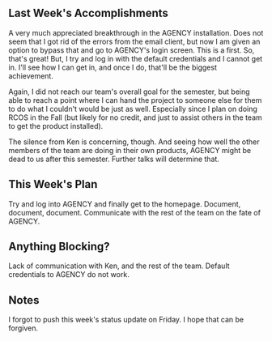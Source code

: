 ## Last Week's Accomplishments
A very much appreciated breakthrough in the AGENCY installation. Does not seem that I got rid of the errors from the email client, but now I am given an option to bypass that and go to AGENCY's login screen. This is a first. So, that's great! But, I try and log in with the default credentials and I cannot get in. I'll see how I can get in, and once I do, that'll be the biggest achievement.

Again, I did not reach our team's overall goal for the semester, but being able to reach a point where I can hand the project to someone else for them to do what I couldn't would be just as well. Especially since I plan on doing RCOS in the Fall (but likely for no credit, and just to assist others in the team to get the product installed).

The silence from Ken is concerning, though. And seeing how well the other members of the team are doing in their own products, AGENCY might be dead to us after this semester. Further talks will determine that.

## This Week's Plan
Try and log into AGENCY and finally get to the homepage. Document, document, document. Communicate with the rest of the team on the fate of AGENCY.

## Anything Blocking?
Lack of communication with Ken, and the rest of the team. Default credentials to AGENCY do not work.

## Notes
I forgot to push this week's status update on Friday. I hope that can be forgiven.